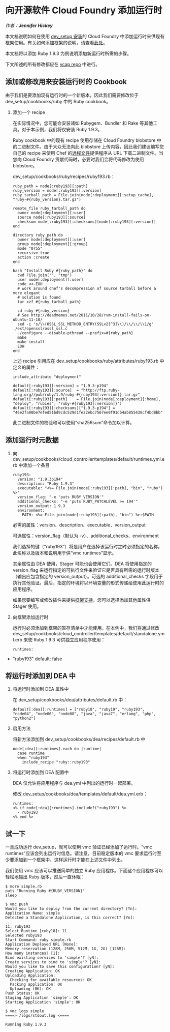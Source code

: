 ﻿# 向开源软件 Cloud Foundry 添加运行时

_作者：**Jennifer Hickey**_

本文档说明如何在使用 [dev_setup 安装](https://github.com/cloudfoundry/oss-docs/tree/master/vcap/single_and_multi_node_deployments_with_dev_setup)的 Cloud
Foundry 中添加运行时来供现有框架使用。有关如何添加框架的说明，请查看[此处](https://github.com/cloudfoundry/oss-docs/tree/master/vcap/adding_a_framework)。

本文档将以添加 Ruby 1.9.3 为例说明添加新运行时所需的步骤。

下文所述的所有修改都应在 [vcap repo](https://github.com/cloudfoundry/vcap) 中进行。

## 添加或修改用来安装运行时的 Cookbook
由于我们是要添加现有运行时的一个新版本，因此我们需要修改位于 dev_setup/cookbooks/ruby 中的 Ruby cookbook。

1. 添加一个 recipe

   在实际情况中，您可能会安装诸如 Rubygem、Bundler 和 Rake 等其他工具。对于本示例，我们将仅安装 Ruby 1.9.3。

   Ruby cookbook 中的现有 recipe 使用存储在 Cloud Foundry blobstore 中的二进制文件。由于大众无法向此 blobstore 上传内容，因此我们建议编写您自己的 recipe 来使用 Chef 的[远程文件](http://wiki.opscode.com/display/chef/Resources#Resources-RemoteFile)提供程序从 URL 下载二进制文件。当您向 Cloud Foundry 贡献代码时，必要时我们会将代码修改为使用 blobstore。

   dev_setup/cookbooks/ruby/recipes/ruby193.rb：
   ```
   ruby_path = node[:ruby193][:path]
   ruby_version = node[:ruby193][:version]
   ruby_tarball_path = File.join(node[:deployment][:setup_cache], "ruby-#{ruby_version}.tar.gz")

   remote_file ruby_tarball_path do
     owner node[:deployment][:user]
     source node[:ruby193][:source]
     checksum node[:ruby193][:checksums][node[:ruby193][:version]]
   end

   directory ruby_path do
     owner node[:deployment][:user]
     group node[:deployment][:group]
     mode "0755"
     recursive true
     action :create
   end

   bash "Install Ruby #{ruby_path}" do
     cwd File.join("", "tmp")
     user node[:deployment][:user]
     code <<-EOH
     # work around chef's decompression of source tarball before a more elegant
     # solution is found
     tar xzf #{ruby_tarball_path}

     cd ruby-#{ruby_version}
     # See http://deadmemes.net/2011/10/28/rvm-install-fails-on-ubuntu-11-10/
     sed -i 's/\\(OSSL_SSL_METHOD_ENTRY(SSLv2[^3]\\)/\\/\\/\\1/g' ./ext/openssl/ossl_ssl.c
     ./configure --disable-pthread --prefix=#{ruby_path}
     make
     make install
     EOH
   end
   ```
   上述 recipe 引用应在 dev_setup/cookbooks/ruby/attributes/ruby193.rb 中定义的属性：
   ```
   include_attribute "deployment"

   default[:ruby193][:version] = "1.9.3-p194"
   default[:ruby193][:source]  = "http://ftp.ruby-lang.org//pub/ruby/1.9/ruby-#{ruby193[:version]}.tar.gz"
   default[:ruby193][:path]    = File.join(node[:deployment][:home], "deploy", "rubies", "ruby-#{ruby193[:version]}")
   default[:ruby193][:checksums]["1.9.3-p194"] = "46e2fa80be7efed51bd9cdc529d1fe22ebc7567ee0f91db4ab855438cf4bd8bb"
   ```
   此二进制文件的校验和可以使用“sha256sum”命令加以计算。

## 添加运行时元数据


1. 向 dev_setup/cookbooks/cloud_controller/templates/default/runtimes.yml.erb 中添加一个条目

   ```
   ruby193:
     version: "1.9.3p194"
     description: "Ruby 1.9.3"
     executable: "<%= File.join(node[:ruby193][:path], "bin", "ruby") %>"
     version_flag: "-e 'puts RUBY_VERSION'"
     additional_checks: "-e 'puts RUBY_PATCHLEVEL >= 194'"
     version_output: 1.9.3
     environment:
       PATH: <%= File.join(node[:ruby193][:path], "bin") %>:$PATH
   ```
   必需的属性：version、description、executable、version_output

   可选属性：version_flag（默认为 -v）、additional_checks、environment

   我们选择的键（“ruby193”）将是用户在选择该运行时之时必须指定的名称。此名称以及版本和说明用于供“vmc   runtimes”显示。

   其余属性由 DEA 使用，Stager 可能也会使用它们。DEA 将使用指定的 version_flag 来运行指定的可执行文件来验证它是否具有所需的运行时版本（输出应包含指定的 version_output）。可选的 additional_checks 字段用于执行其他验证。最后，指定的环境将以环境变量的形式传递给使用此运行时的应用程序。

   如果您要编写或修改插件来提供[框架支持](https://github.com/cloudfoundry/oss-docs/tree/master/vcap/adding_a_framework)，您可以选择添加其他属性供 Stager 使用。

2. 向框架添加运行时

   运行时必须添加到框架的暂存清单中才能使用。在本例中，我们将通过修改 dev_setup/cookbooks/cloud_controller/templates/default/standalone.yml.erb 来使 Ruby 1.9.3 可供独立应用程序使用：
   ```
   runtimes:
  - "ruby193"
     default: false

## 将运行时添加到 DEA 中

1. 将运行时添加到 DEA 属性中

   在 dev_setup/cookbooks/dea/attributes/default.rb 中：
   ```
   default[:dea][:runtimes] = ["ruby18", "ruby19", "ruby193", "node04", "node06", "node08", "java", "java7", "erlang", "php", "python2"]
   ```

2. 启用方法

   将新方法添加到 dev_setup/cookbooks/dea/recipes/default.rb 中
   ```
   node[:dea][:runtimes].each do |runtime|
     case runtime
     when "ruby193"
       include_recipe "ruby::ruby193"
   ```

3. 将运行时添加到 DEA 配置中

   DEA 仅允许将应用程序与 dea.yml 中列出的运行时一起部署。

   修改 dev_setup/cookbooks/dea/templates/default/dea.yml.erb：
   ```
   runtimes:
   <% if node[:dea][:runtimes].include?("ruby193") %>
     - ruby193
   <% end %>
   ```

## 试一下
一旦成功运行 dev_setup，就可以使用 vmc 验证已经添加了运行时。“vmc runtimes”应该会列出运行时信息。请注意，目前稳定版本的 vmc 要求运行时至少要添加到一个框架中，这样运行时才能在上述文件中列出。

我们使用 vmc 应该可以推送简单的独立 Ruby 应用程序。下面这个应用程序可以轻松地输出 Ruby 版本，然后一直休眠：

```
$ more simple.rb
puts "Running Ruby #{RUBY_VERSION}"
sleep

$ vmc push
Would you like to deploy from the current directory? [Yn]:
Application Name: simple
Detected a Standalone Application, is this correct? [Yn]:
...
11: ruby193
Select Runtime [ruby18]: 11
Selected ruby193
Start Command: ruby simple.rb
Application Deployed URL [None]:
Memory reservation (128M, 256M, 512M, 1G, 2G) [128M]:
How many instances? [1]:
Bind existing services to 'simple'? [yN]:
Create services to bind to 'simple'? [yN]:
Would you like to save this configuration? [yN]:
Creating Application: OK
Uploading Application:
  Checking for available resources: OK
  Packing application: OK
  Uploading (0K): OK
Push Status: OK
Staging Application 'simple': OK
Starting Application 'simple': OK

$ vmc logs simple
====> /logs/stdout.log <====

Running Ruby 1.9.3
```